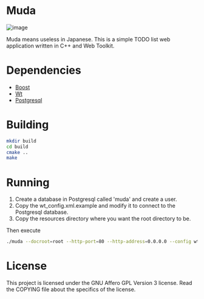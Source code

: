 Muda
========================

![image](https://github.com/user-attachments/assets/a7f1db44-b9b9-4e96-834a-c7926ba40ee5)


Muda means useless in Japanese. This is a simple TODO list web application written in
C++ and Web Toolkit. 

Dependencies
========================

- [Boost](http://www.boost.org/)
- [Wt](http://www.webtoolkit.eu/wt)
- [Postgresql](http://www.postgresql.org/)

Building
========================

````bash
mkdir build
cd build
cmake ..
make 
````

Running
=========================

1. Create a database in Postgresql called 'muda' and create a user.
2. Copy the wt_config.xml.example and modify it to connect to the Postgresql database.
3. Copy the resources directory where you want the root directory to be.

Then execute

```bash
./muda --docroot=root --http-port=80 --http-address=0.0.0.0 --config wt_config.xml
```


License
=========================
This project is licensed under the GNU Affero GPL Version 3 license.
Read the COPYING file about the specifics of the license.
